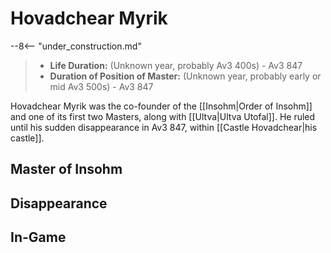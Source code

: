 # Hovadchear Myrik

--8<-- "under_construction.md"

> - **Life Duration:** (Unknown year, probably Av3 400s) - Av3 847
> - **Duration of Position of Master:** (Unknown year, probably early or mid Av3 500s) - Av3 847

Hovadchear Myrik was the co-founder of the [[Insohm|Order of Insohm]] and one of its first two Masters, along with [[Ultva|Ultva Utofal]]. He ruled until his sudden disappearance in Av3 847, within [[Castle Hovadchear|his castle]].

## Master of Insohm

## Disappearance

## In-Game
